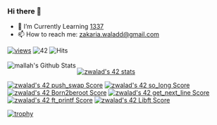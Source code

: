 ### Hi there 👋

- 🌱 I’m Currently Learning <a href="https://1337.ma/en">1337</a>
- 📫 How to reach me: zakaria.waladd@gmail.com

[![views](https://komarev.com/ghpvc/?username=LILZ4CK&label=Profile%20views&color=fe75a9&style=flat)](https://github.com/LILZ4CK/)
![42](https://badgen.net/badge/Born2Code/zwalad/green?cache=86400&icon=https://meta.intra.42.fr/assets/42_logo-7dfc9110a5319a308863b96bda33cea995046d1731cebb735e41b16255106c12.svg) 
![Hits](https://hits.seeyoufarm.com/api/count/incr/badge.svg?url=https%3A%2F%2Fgithub.com%2Fzwalad)
<br />
<br />
<img align="left" alt="mallah's Github Stats" src="https://github-readme-stats.vercel.app/api?username=LILZ4CK&show_icons=true&hide_border=true" />


[![zwalad's 42 stats](https://badge42.vercel.app/api/v2/cl26ni8xv000609jowu6cqvbj/stats?cursusId=21&coalitionId=80)](https://github.com/JaeSeoKim/badge42)

[![zwalad's 42 push_swap Score](https://badge42.vercel.app/api/v2/cl26ni8xv000609jowu6cqvbj/project/2513139)](https://github.com/JaeSeoKim/badge42)
[![zwalad's 42 so_long Score](https://badge42.vercel.app/api/v2/cl26ni8xv000609jowu6cqvbj/project/2445105)](https://github.com/JaeSeoKim/badge42)
[![zwalad's 42 Born2beroot Score](https://badge42.vercel.app/api/v2/cl26ni8xv000609jowu6cqvbj/project/2432709)](https://github.com/JaeSeoKim/badge42)
[![zwalad's 42 get_next_line Score](https://badge42.vercel.app/api/v2/cl26ni8xv000609jowu6cqvbj/project/2428151)](https://github.com/JaeSeoKim/badge42)
[![zwalad's 42 ft_printf Score](https://badge42.vercel.app/api/v2/cl26ni8xv000609jowu6cqvbj/project/2423458)](https://github.com/JaeSeoKim/badge42)
[![zwalad's 42 Libft Score](https://badge42.vercel.app/api/v2/cl26ni8xv000609jowu6cqvbj/project/2395283)](https://github.com/JaeSeoKim/badge42)

[![trophy](https://github-profile-trophy.vercel.app/?username=LiLZ4CK&theme=onedark)](https://github.com/ryo-ma/github-profile-trophy)
